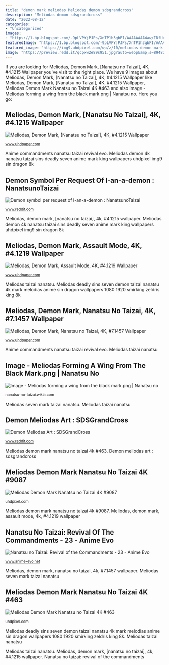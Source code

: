 ```yaml
---
title: "demon mark meliodas Meliodas demon sdsgrandcross"
description: "Meliodas demon sdsgrandcross"
date: "2022-08-12"
categories:
- "Uncategorized"
images:
- "https://1.bp.blogspot.com/-9pLVPYjPJPs/XnTP1h3gbPI/AAAAAAAAWaw/IDfU4AUpnGEBEcai_aq3CdcoMLXN5a9iwCLcBGAsYHQ/w914-h514-p-k-no-nu/meliodas-demon-mark-nanatsu-no-taizai-uhdpaper.com-4K-7.1457-wp.thumbnail.jpg"
featuredImage: "https://1.bp.blogspot.com/-9pLVPYjPJPs/XnTP1h3gbPI/AAAAAAAAWaw/IDfU4AUpnGEBEcai_aq3CdcoMLXN5a9iwCLcBGAsYHQ/w914-h514-p-k-no-nu/meliodas-demon-mark-nanatsu-no-taizai-uhdpaper.com-4K-7.1457-wp.thumbnail.jpg"
featured_image: "https://img9.uhdpixel.com/wp/z/10/meliodas-demon-mark-nanatsu-no-taizai-z1056.jpg"
image: "https://preview.redd.it/qcpxw2e89s951.jpg?auto=webp&amp;s=89482595542901f5ffc74b0d9174525d6087ef02"
---
```


If you are looking for Meliodas, Demon Mark, [Nanatsu no Taizai], 4K, #4.1215 Wallpaper you've visit to the right place. We have 9 Images about Meliodas, Demon Mark, [Nanatsu no Taizai], 4K, #4.1215 Wallpaper like Meliodas, Demon Mark, [Nanatsu no Taizai], 4K, #4.1215 Wallpaper, Meliodas Demon Mark Nanatsu no Taizai 4K #463 and also Image - Meliodas forming a wing from the black mark.png | Nanatsu no. Here you go:

## Meliodas, Demon Mark, [Nanatsu No Taizai], 4K, #4.1215 Wallpaper

![Meliodas, Demon Mark, [Nanatsu no Taizai], 4K, #4.1215 Wallpaper](https://4.bp.blogspot.com/-gFG8LQ18KQ4/XZwz0PfkaLI/AAAAAAAAPSM/iI92-_Vv96YqdKWrnQtwWy8mhUdjhNLJwCLcBGAsYHQ/w914-h514-p-k-no-nu/meliodas-demon-mark-nanatsu-no-taizai-uhdpaper.com-4K-4.1215-wp.thumbnail.jpg "Meliodas deadly sins seven demon taizai nanatsu 4k mark melodias anime sin dragon wallpapers 1080 1920 smirking zeldris king 8k")

<small>www.uhdpaper.com</small>

Anime commandments nanatsu taizai revival evo. Meliodas demon 4k nanatsu taizai sins deadly seven anime mark king wallpapers uhdpixel img9 sin dragon 8k

## Demon Symbol Per Request Of I-an-a-demon : NanatsunoTaizai

![Demon symbol per request of I-an-a-demon : NanatsunoTaizai](https://preview.redd.it/qcpxw2e89s951.jpg?auto=webp&amp;s=89482595542901f5ffc74b0d9174525d6087ef02 "Demon symbol per request of i-an-a-demon : nanatsunotaizai")

<small>www.reddit.com</small>

Meliodas, demon mark, [nanatsu no taizai], 4k, #4.1215 wallpaper. Meliodas demon 4k nanatsu taizai sins deadly seven anime mark king wallpapers uhdpixel img9 sin dragon 8k

## Meliodas, Demon Mark, Assault Mode, 4K, #4.1219 Wallpaper

![Meliodas, Demon Mark, Assault Mode, 4K, #4.1219 Wallpaper](https://3.bp.blogspot.com/-JYj_c-ugl5s/XZwztsEsaCI/AAAAAAAAPRE/e5YZ9zVXPicorDePRHNhm92xMNghmuEFACLcBGAsYHQ/w919-h516-p-k-no-nu/meliodas-demon-mark-assault-mode-uhdpaper.com-4K-4.1219-wp.thumbnail.jpg "Meliodas, demon mark, [nanatsu no taizai], 4k, #4.1215 wallpaper")

<small>www.uhdpaper.com</small>

Meliodas taizai nanatsu. Meliodas deadly sins seven demon taizai nanatsu 4k mark melodias anime sin dragon wallpapers 1080 1920 smirking zeldris king 8k

## Meliodas, Demon Mark, Nanatsu No Taizai, 4K, #7.1457 Wallpaper

![Meliodas, Demon Mark, Nanatsu no Taizai, 4K, #7.1457 Wallpaper](https://1.bp.blogspot.com/-9pLVPYjPJPs/XnTP1h3gbPI/AAAAAAAAWaw/IDfU4AUpnGEBEcai_aq3CdcoMLXN5a9iwCLcBGAsYHQ/w914-h514-p-k-no-nu/meliodas-demon-mark-nanatsu-no-taizai-uhdpaper.com-4K-7.1457-wp.thumbnail.jpg "Meliodas taizai nanatsu")

<small>www.uhdpaper.com</small>

Anime commandments nanatsu taizai revival evo. Meliodas taizai nanatsu

## Image - Meliodas Forming A Wing From The Black Mark.png | Nanatsu No

![Image - Meliodas forming a wing from the black mark.png | Nanatsu no](http://vignette4.wikia.nocookie.net/nanatsu-no-taizai/images/5/58/Meliodas_forming_a_wing_from_the_black_mark.png/revision/latest?cb=20150111113334 "Meliodas demon sdsgrandcross")

<small>nanatsu-no-taizai.wikia.com</small>

Meliodas seven mark taizai nanatsu. Meliodas taizai nanatsu

## Demon Meliodas Art : SDSGrandCross

![Demon Meliodas Art : SDSGrandCross](https://i.redd.it/flrmwg3mgs251.jpg "Nanatsu no taizai: revival of the commandments")

<small>www.reddit.com</small>

Meliodas demon mark nanatsu no taizai 4k #463. Demon meliodas art : sdsgrandcross

## Meliodas Demon Mark Nanatsu No Taizai 4K #9087

![Meliodas Demon Mark Nanatsu no Taizai 4K #9087](https://img9.uhdpixel.com/wp/z/28/meliodas-demon-mark-nanatsu-no-taizai-z2849.jpg "Meliodas deadly sins seven demon taizai nanatsu 4k mark melodias anime sin dragon wallpapers 1080 1920 smirking zeldris king 8k")

<small>uhdpixel.com</small>

Meliodas demon mark nanatsu no taizai 4k #9087. Meliodas, demon mark, assault mode, 4k, #4.1219 wallpaper

## Nanatsu No Taizai: Revival Of The Commandments - 23 - Anime Evo

![Nanatsu no Taizai: Revival of the Commandments - 23 - Anime Evo](http://www.anime-evo.net/wp-content/uploads/2018/06/TaizaiC_23_1.jpg "Meliodas taizai nanatsu")

<small>www.anime-evo.net</small>

Meliodas, demon mark, nanatsu no taizai, 4k, #7.1457 wallpaper. Meliodas seven mark taizai nanatsu

## Meliodas Demon Mark Nanatsu No Taizai 4K #463

![Meliodas Demon Mark Nanatsu no Taizai 4K #463](https://img9.uhdpixel.com/wp/z/10/meliodas-demon-mark-nanatsu-no-taizai-z1056.jpg "Meliodas taizai nanatsu")

<small>uhdpixel.com</small>

Meliodas deadly sins seven demon taizai nanatsu 4k mark melodias anime sin dragon wallpapers 1080 1920 smirking zeldris king 8k. Meliodas taizai nanatsu

Meliodas taizai nanatsu. Meliodas, demon mark, [nanatsu no taizai], 4k, #4.1215 wallpaper. Nanatsu no taizai: revival of the commandments
